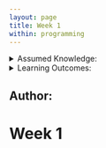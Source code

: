 ```yaml
---
layout: page
title: Week 1
within: programming
---
```


<details class="prereq" markdown="1"><summary>Assumed Knowledge:</summary>

<!--  * [Functions](./functions.html)
-->  

</details>

<details class="outcomes" markdown="1"><summary>Learning Outcomes:</summary>

  * Outcome 1
  * Outcome 2
  
</details>

## Author: 

# Week 1